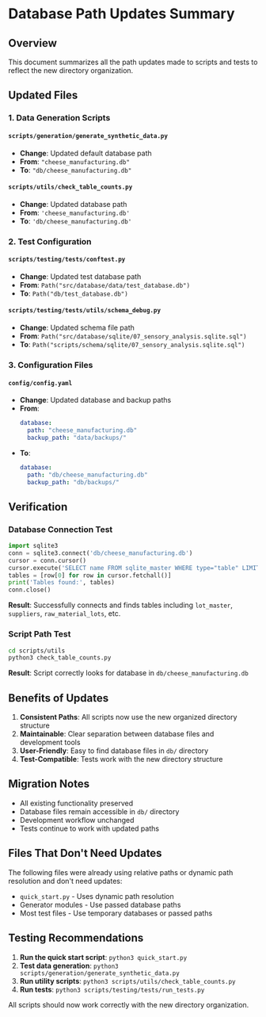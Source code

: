 # Database Path Updates Summary

## Overview

This document summarizes all the path updates made to scripts and tests to reflect the new directory organization.

## Updated Files

### 1. **Data Generation Scripts**

#### `scripts/generation/generate_synthetic_data.py`
- **Change**: Updated default database path
- **From**: `"cheese_manufacturing.db"`
- **To**: `"db/cheese_manufacturing.db"`

#### `scripts/utils/check_table_counts.py`
- **Change**: Updated database path
- **From**: `'cheese_manufacturing.db'`
- **To**: `'db/cheese_manufacturing.db'`

### 2. **Test Configuration**

#### `scripts/testing/tests/conftest.py`
- **Change**: Updated test database path
- **From**: `Path("src/database/data/test_database.db")`
- **To**: `Path("db/test_database.db")`

#### `scripts/testing/tests/utils/schema_debug.py`
- **Change**: Updated schema file path
- **From**: `Path("src/database/sqlite/07_sensory_analysis.sqlite.sql")`
- **To**: `Path("scripts/schema/sqlite/07_sensory_analysis.sqlite.sql")`

### 3. **Configuration Files**

#### `config/config.yaml`
- **Change**: Updated database and backup paths
- **From**: 
  ```yaml
  database:
    path: "cheese_manufacturing.db"
    backup_path: "data/backups/"
  ```
- **To**:
  ```yaml
  database:
    path: "db/cheese_manufacturing.db"
    backup_path: "db/backups/"
  ```

## Verification

### Database Connection Test
```python
import sqlite3
conn = sqlite3.connect('db/cheese_manufacturing.db')
cursor = conn.cursor()
cursor.execute('SELECT name FROM sqlite_master WHERE type="table" LIMIT 5')
tables = [row[0] for row in cursor.fetchall()]
print('Tables found:', tables)
conn.close()
```

**Result**: Successfully connects and finds tables including `lot_master`, `suppliers`, `raw_material_lots`, etc.

### Script Path Test
```bash
cd scripts/utils
python3 check_table_counts.py
```

**Result**: Script correctly looks for database in `db/cheese_manufacturing.db`

## Benefits of Updates

1. **Consistent Paths**: All scripts now use the new organized directory structure
2. **Maintainable**: Clear separation between database files and development tools
3. **User-Friendly**: Easy to find database files in `db/` directory
4. **Test-Compatible**: Tests work with the new directory structure

## Migration Notes

- All existing functionality preserved
- Database files remain accessible in `db/` directory
- Development workflow unchanged
- Tests continue to work with updated paths

## Files That Don't Need Updates

The following files were already using relative paths or dynamic path resolution and don't need updates:

- `quick_start.py` - Uses dynamic path resolution
- Generator modules - Use passed database paths
- Most test files - Use temporary databases or passed paths

## Testing Recommendations

1. **Run the quick start script**: `python3 quick_start.py`
2. **Test data generation**: `python3 scripts/generation/generate_synthetic_data.py`
3. **Run utility scripts**: `python3 scripts/utils/check_table_counts.py`
4. **Run tests**: `python3 scripts/testing/tests/run_tests.py`

All scripts should now work correctly with the new directory organization. 